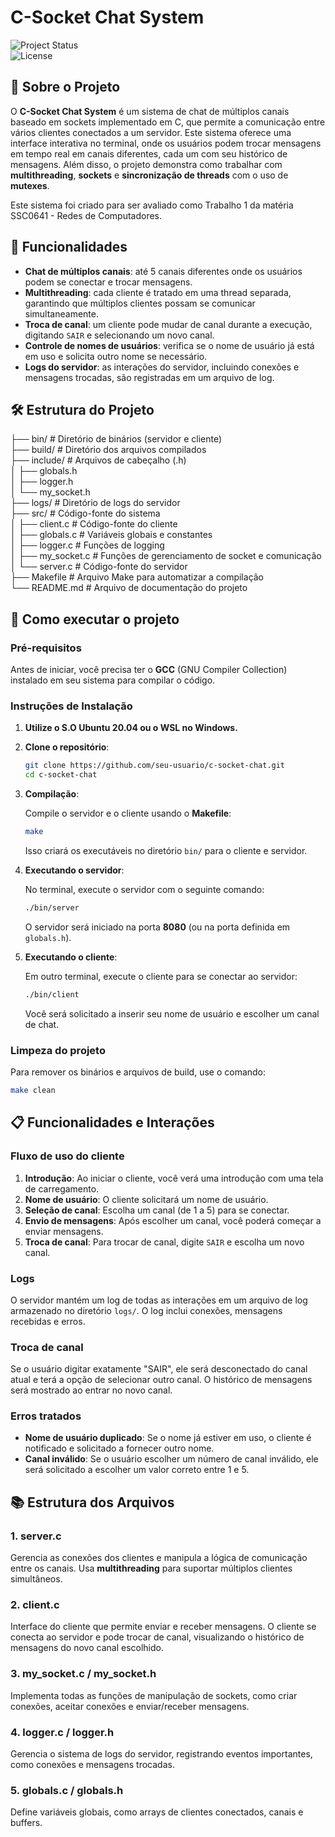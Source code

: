 # C-Socket Chat System

![Project Status](https://img.shields.io/badge/status-active-brightgreen)  
![License](https://img.shields.io/badge/license-MIT-blue.svg)

## 📖 Sobre o Projeto

O **C-Socket Chat System** é um sistema de chat de múltiplos canais baseado em sockets implementado em C, que permite a comunicação entre vários clientes conectados a um servidor. Este sistema oferece uma interface interativa no terminal, onde os usuários podem trocar mensagens em tempo real em canais diferentes, cada um com seu histórico de mensagens. Além disso, o projeto demonstra como trabalhar com **multithreading**, **sockets** e **sincronização de threads** com o uso de **mutexes**.

Este sistema foi criado para ser avaliado como Trabalho 1 da matéria SSC0641 - Redes de Computadores.

## 🎯 Funcionalidades

- **Chat de múltiplos canais**: até 5 canais diferentes onde os usuários podem se conectar e trocar mensagens.
- **Multithreading**: cada cliente é tratado em uma thread separada, garantindo que múltiplos clientes possam se comunicar simultaneamente.
- **Troca de canal**: um cliente pode mudar de canal durante a execução, digitando `SAIR` e selecionando um novo canal.
- **Controle de nomes de usuários**: verifica se o nome de usuário já está em uso e solicita outro nome se necessário.
- **Logs do servidor**: as interações do servidor, incluindo conexões e mensagens trocadas, são registradas em um arquivo de log.

## 🛠️ Estrutura do Projeto

├── bin/                   # Diretório de binários (servidor e cliente)  
├── build/                 # Diretório dos arquivos compilados  
├── include/               # Arquivos de cabeçalho (.h)  
│   ├── globals.h  
│   ├── logger.h  
│   └── my_socket.h  
├── logs/                  # Diretório de logs do servidor  
├── src/                   # Código-fonte do sistema  
│   ├── client.c           # Código-fonte do cliente  
│   ├── globals.c          # Variáveis globais e constantes  
│   ├── logger.c           # Funções de logging  
│   ├── my_socket.c        # Funções de gerenciamento de socket e comunicação  
│   └── server.c           # Código-fonte do servidor  
├── Makefile               # Arquivo Make para automatizar a compilação  
└── README.md              # Arquivo de documentação do projeto

## 🚀 Como executar o projeto

### Pré-requisitos

Antes de iniciar, você precisa ter o **GCC** (GNU Compiler Collection) instalado em seu sistema para compilar o código.

### Instruções de Instalação

1. **Utilize o S.O Ubuntu 20.04 ou o WSL no Windows.**

2. **Clone o repositório**:
    ```bash
    git clone https://github.com/seu-usuario/c-socket-chat.git  
    cd c-socket-chat
    ```

3. **Compilação**:

   Compile o servidor e o cliente usando o **Makefile**:
    ```bash
    make
    ```

   Isso criará os executáveis no diretório `bin/` para o cliente e servidor.

4. **Executando o servidor**:

   No terminal, execute o servidor com o seguinte comando:
    ```bash
    ./bin/server
    ```

   O servidor será iniciado na porta **8080** (ou na porta definida em `globals.h`).

5. **Executando o cliente**:

   Em outro terminal, execute o cliente para se conectar ao servidor:

    ```bash
    ./bin/client
    ```

   Você será solicitado a inserir seu nome de usuário e escolher um canal de chat.

### Limpeza do projeto

Para remover os binários e arquivos de build, use o comando:

```bash
make clean
```

## 📋 Funcionalidades e Interações

### Fluxo de uso do cliente

1. **Introdução**: Ao iniciar o cliente, você verá uma introdução com uma tela de carregamento.
2. **Nome de usuário**: O cliente solicitará um nome de usuário.
3. **Seleção de canal**: Escolha um canal (de 1 a 5) para se conectar.
4. **Envio de mensagens**: Após escolher um canal, você poderá começar a enviar mensagens.
5. **Troca de canal**: Para trocar de canal, digite `SAIR` e escolha um novo canal.

### Logs

O servidor mantém um log de todas as interações em um arquivo de log armazenado no diretório `logs/`. O log inclui conexões, mensagens recebidas e erros.

### Troca de canal

Se o usuário digitar exatamente "SAIR", ele será desconectado do canal atual e terá a opção de selecionar outro canal. O histórico de mensagens será mostrado ao entrar no novo canal.

### Erros tratados

- **Nome de usuário duplicado**: Se o nome já estiver em uso, o cliente é notificado e solicitado a fornecer outro nome.
- **Canal inválido**: Se o usuário escolher um número de canal inválido, ele será solicitado a escolher um valor correto entre 1 e 5.

## 📚 Estrutura dos Arquivos

### 1. **server.c**

Gerencia as conexões dos clientes e manipula a lógica de comunicação entre os canais. Usa **multithreading** para suportar múltiplos clientes simultâneos.

### 2. **client.c**

Interface do cliente que permite enviar e receber mensagens. O cliente se conecta ao servidor e pode trocar de canal, visualizando o histórico de mensagens do novo canal escolhido.

### 3. **my_socket.c / my_socket.h**

Implementa todas as funções de manipulação de sockets, como criar conexões, aceitar conexões e enviar/receber mensagens.

### 4. **logger.c / logger.h**

Gerencia o sistema de logs do servidor, registrando eventos importantes, como conexões e mensagens trocadas.

### 5. **globals.c / globals.h**

Define variáveis globais, como arrays de clientes conectados, canais e buffers.

